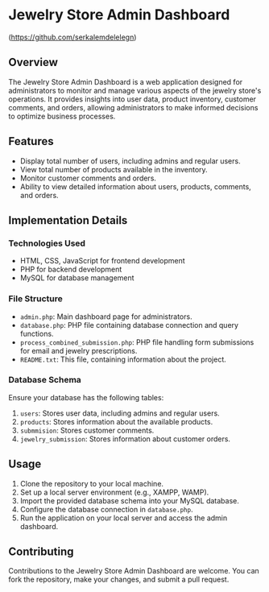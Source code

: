 # Jewelry Store Admin Dashboard
(https://github.com/serkalemdelelegn)



## Overview
The Jewelry Store Admin Dashboard is a web application designed for administrators to monitor and manage various aspects of the jewelry store's operations. It provides insights into user data, product inventory, customer comments, and orders, allowing administrators to make informed decisions to optimize business processes.

## Features
- Display total number of users, including admins and regular users.
- View total number of products available in the inventory.
- Monitor customer comments and orders.
- Ability to view detailed information about users, products, comments, and orders.

## Implementation Details
### Technologies Used
- HTML, CSS, JavaScript for frontend development
- PHP for backend development
- MySQL for database management

### File Structure
- `admin.php`: Main dashboard page for administrators.
- `database.php`: PHP file containing database connection and query functions.
- `process_combined_submission.php`: PHP file handling form submissions for email and jewelry prescriptions.
- `README.txt`: This file, containing information about the project.

### Database Schema
Ensure your database has the following tables:
1. `users`: Stores user data, including admins and regular users.
2. `products`: Stores information about the available products.
3. `submmision`: Stores customer comments.
4. `jewelry_submission`: Stores information about customer orders.

## Usage
1. Clone the repository to your local machine.
2. Set up a local server environment (e.g., XAMPP, WAMP).
3. Import the provided database schema into your MySQL database.
4. Configure the database connection in `database.php`.
5. Run the application on your local server and access the admin dashboard.

## Contributing
Contributions to the Jewelry Store Admin Dashboard are welcome. You can fork the repository, make your changes, and submit a pull request.

